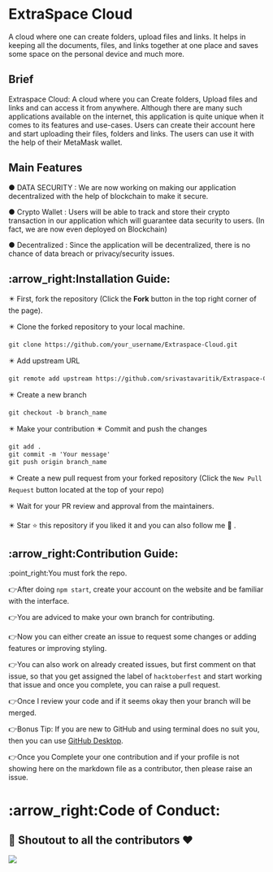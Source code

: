 # ExtraSpace Cloud 
A cloud where one can create folders, upload files and links. It helps in keeping all the documents, files, and links together at one place and saves some space on the personal device and much more.


## Brief
Extraspace Cloud: A cloud where you can Create folders, Upload files and links and can access it from anywhere. Although there are many such applications available on the internet, this application is quite unique when it comes to its features and use-cases. Users can create their account here and start uploading their files, folders and links. The users can use it with the help of their MetaMask wallet.


## Main Features 
● DATA SECURITY :
We are now working on making our application decentralized with the help of blockchain to make it secure.

● Crypto Wallet :
Users will be able to track and store their crypto transaction in our application which will guarantee data security to users.
(In fact, we are now even deployed on Blockchain)

● Decentralized :
Since the application will be decentralized, there is no chance of data breach or privacy/security issues.

<h2>:arrow_right:Installation Guide:</h2>
✴️ First, fork the repository (Click the <b><b>Fork</b></b> button in the top right corner of the page).

✴️ Clone the forked repository to your local machine.

```markdown
git clone https://github.com/your_username/Extraspace-Cloud.git
```

✴️ Add upstream URL 
```markdown
git remote add upstream https://github.com/srivastavaritik/Extraspace-Cloud.git
```

✴️ Create a new branch

```markdown
git checkout -b branch_name
```

✴️ Make your contribution
✴️ Commit and push the changes

```markdown
git add .
git commit -m 'Your message'
git push origin branch_name
```

✴️ Create a new pull request from your forked repository (Click the `New Pull Request` button located at the top of your repo)

✴️ Wait for your PR review and approval from the maintainers.

✴️ Star ⭐ this repository if you liked it and you can also follow me 👀 .


<h2>:arrow_right:Contribution Guide:</h2>
:point_right:You must fork the repo.      

:point_right:After doing `npm start`, create your account on the website and be familiar with the interface.   

:point_right:You are adviced to make your own branch for contributing.     

:point_right:Now you can either create an issue to request some changes or adding features or improving styling.   

:point_right:You can also work on already created issues, but first comment on that issue, so that you get assigned the label of `hacktoberfest` and start working that issue and once you complete, you can raise a pull request.     

:point_right:Once I review your code and if it seems okay then your branch will be merged.   

:point_right:Bonus Tip: If you are new to GitHub and using terminal does no suit you, then you can use <a href="https://desktop.github.com/">GitHub Desktop</a>. 

:point_right:Once you Complete your one contribution and if your profile is not showing here on the markdown file as a contributor, then please raise an issue.
<h1>:arrow_right:Code of Conduct:</h1>

## 	:game_die: Shoutout to all the contributors ❤️

<a href="https://github.com/srivastavaritik/Extraspace-Cloud/graphs/contributors">
  <img src="https://contrib.rocks/image?repo=srivastavaritik/Extraspace-Cloud" />
</a>
